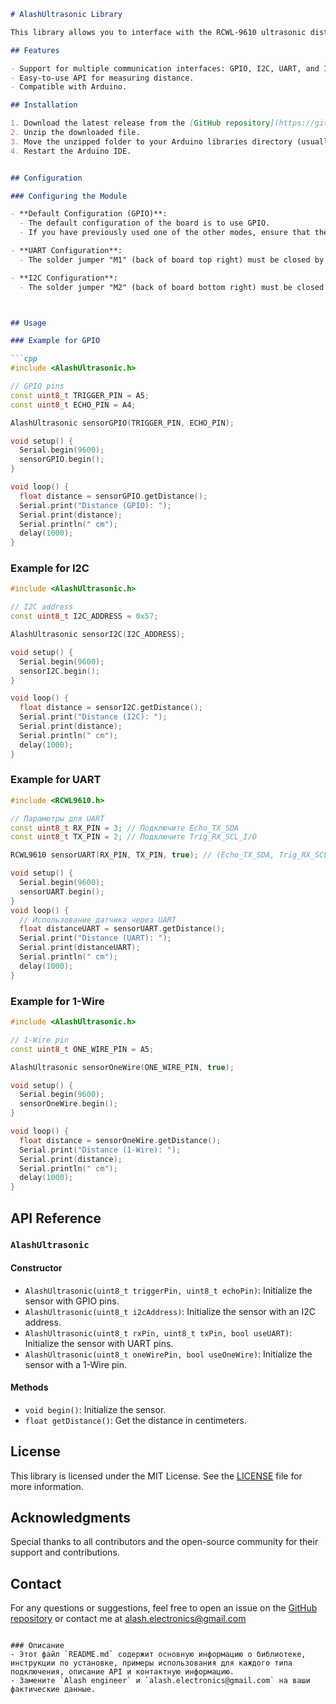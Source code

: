 ```markdown
# AlashUltrasonic Library

This library allows you to interface with the RCWL-9610 ultrasonic distance sensor using GPIO, I2C, UART, and 1-Wire interfaces. It provides a simple way to measure distances in centimeters.

## Features

- Support for multiple communication interfaces: GPIO, I2C, UART, and 1-Wire.
- Easy-to-use API for measuring distance.
- Compatible with Arduino.

## Installation

1. Download the latest release from the [GitHub repository](https://github.com/Alash-electronics/AlashUltrasonic).
2. Unzip the downloaded file.
3. Move the unzipped folder to your Arduino libraries directory (usually located in `Documents/Arduino/libraries`).
4. Restart the Arduino IDE.


## Configuration

### Configuring the Module

- **Default Configuration (GPIO)**:
  - The default configuration of the board is to use GPIO.
  - If you have previously used one of the other modes, ensure that the M1 and M2 jumpers are both open (no solder blob).

- **UART Configuration**:
  - The solder jumper "M1" (back of board top right) must be closed by putting a blob of solder on it (M2 must be open, no blob).

- **I2C Configuration**:
  - The solder jumper "M2" (back of board bottom right) must be closed by putting a blob of solder on it (M1 must be open, no blob).



## Usage

### Example for GPIO

```cpp
#include <AlashUltrasonic.h>

// GPIO pins
const uint8_t TRIGGER_PIN = A5;
const uint8_t ECHO_PIN = A4;

AlashUltrasonic sensorGPIO(TRIGGER_PIN, ECHO_PIN);

void setup() {
  Serial.begin(9600);
  sensorGPIO.begin();
}

void loop() {
  float distance = sensorGPIO.getDistance();
  Serial.print("Distance (GPIO): ");
  Serial.print(distance);
  Serial.println(" cm");
  delay(1000);
}
```

### Example for I2C

```cpp
#include <AlashUltrasonic.h>

// I2C address
const uint8_t I2C_ADDRESS = 0x57;

AlashUltrasonic sensorI2C(I2C_ADDRESS);

void setup() {
  Serial.begin(9600);
  sensorI2C.begin();
}

void loop() {
  float distance = sensorI2C.getDistance();
  Serial.print("Distance (I2C): ");
  Serial.print(distance);
  Serial.println(" cm");
  delay(1000);
}
```

### Example for UART

```cpp
#include <RCWL9610.h>

// Параметры для UART
const uint8_t RX_PIN = 3; // Подключите Echo_TX_SDA
const uint8_t TX_PIN = 2; // Подключите Trig_RX_SCL_I/O

RCWL9610 sensorUART(RX_PIN, TX_PIN, true); // (Echo_TX_SDA, Trig_RX_SCL_I/O, isUART?)

void setup() {
  Serial.begin(9600);
  sensorUART.begin();
}
void loop() {  
  // Использование датчика через UART
  float distanceUART = sensorUART.getDistance();
  Serial.print("Distance (UART): ");
  Serial.print(distanceUART);
  Serial.println(" cm");
  delay(1000);
}
```

### Example for 1-Wire

```cpp
#include <AlashUltrasonic.h>

// 1-Wire pin
const uint8_t ONE_WIRE_PIN = A5;

AlashUltrasonic sensorOneWire(ONE_WIRE_PIN, true);

void setup() {
  Serial.begin(9600);
  sensorOneWire.begin();
}

void loop() {
  float distance = sensorOneWire.getDistance();
  Serial.print("Distance (1-Wire): ");
  Serial.print(distance);
  Serial.println(" cm");
  delay(1000);
}
```

## API Reference

### `AlashUltrasonic`

#### Constructor

- `AlashUltrasonic(uint8_t triggerPin, uint8_t echoPin)`: Initialize the sensor with GPIO pins.
- `AlashUltrasonic(uint8_t i2cAddress)`: Initialize the sensor with an I2C address.
- `AlashUltrasonic(uint8_t rxPin, uint8_t txPin, bool useUART)`: Initialize the sensor with UART pins.
- `AlashUltrasonic(uint8_t oneWirePin, bool useOneWire)`: Initialize the sensor with a 1-Wire pin.

#### Methods

- `void begin()`: Initialize the sensor.
- `float getDistance()`: Get the distance in centimeters.

## License

This library is licensed under the MIT License. See the [LICENSE](LICENSE) file for more information.

## Acknowledgments

Special thanks to all contributors and the open-source community for their support and contributions.

## Contact

For any questions or suggestions, feel free to open an issue on the [GitHub repository](https://github.com/Alash-electronics/AlashUltrasonic) or contact me at alash.electronics@gmail.com
```

### Описание
- Этот файл `README.md` содержит основную информацию о библиотеке, инструкции по установке, примеры использования для каждого типа подключения, описание API и контактную информацию.
- Замените `Alash engineer` и `alash.electronics@gmail.com` на ваши фактические данные.